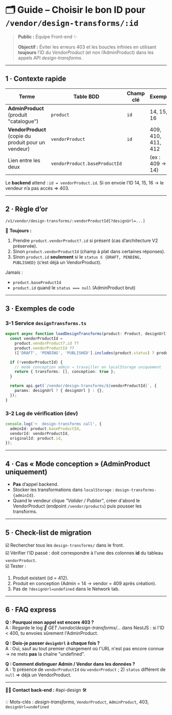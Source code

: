# 🗂️ Guide – Choisir le bon ID pour `/vendor/design-transforms/:id`

> **Public :** Équipe Front-end ✨
>
> **Objectif :** Éviter les erreurs 403 et les boucles infinies en utilisant **toujours** l’ID du *VendorProduct* (et non l’AdminProduct) dans les appels API *design-transforms*.

---

## 1 · Contexte rapide

| Terme | Table BDD | Champ clé | Exemple |
|-------|-----------|-----------|---------|
| **AdminProduct** (produit "catalogue") | `product` | `id`          | 14, 15, 16 |
| **VendorProduct** (copie du produit pour un vendeur) | `vendorProduct` | `id` | 409, 410, 411, 412 |
| Lien entre les deux | `vendorProduct.baseProductId` |  | (ex : 409 → 14) |

Le **backend** attend `:id = vendorProduct.id`.
Si on envoie l’ID 14, 15, 16 → le vendeur n’a pas accès ⇒ 403.

---

## 2 · Règle d’or

```text
/v1/vendor/design-transforms/:vendorProductId[?designUrl=...]
```

📌 **Toujours :**
1. Prendre `product.vendorProduct?.id` si présent (cas d’architecture V2 préservée).
2. Sinon `product.vendorProductId` (champ à plat dans certaines réponses).
3. Sinon `product.id` **seulement** si le `status ∈ {DRAFT, PENDING, PUBLISHED}` (c’est déjà un VendorProduct).

Jamais :
* `product.baseProductId`
* `product.id` quand le `status === null` (AdminProduct brut)

---

## 3 · Exemples de code

### 3-1 Service `designTransforms.ts`
```ts
export async function loadDesignTransforms(product: Product, designUrl?: string) {
  const vendorProductId =
    product.vendorProduct?.id ??
    product.vendorProductId ??
    (['DRAFT', 'PENDING', 'PUBLISHED'].includes(product.status) ? product.id : undefined);

  if (!vendorProductId) {
    // mode conception admin → travailler en localStorage uniquement
    return { transforms: [], conception: true };
  }

  return api.get(`/vendor/design-transforms/${vendorProductId}`, {
    params: designUrl ? { designUrl } : {},
  });
}
```

### 3-2 Log de vérification (dev)
```ts
console.log('➡️  design-transforms call', {
  adminId: product.baseProductId,
  vendorId: vendorProductId,
  originalId: product.id,
});
```

---

## 4 · Cas « Mode conception » (AdminProduct uniquement)

* **Pas** d’appel backend.
* Stocker les transformations dans `localStorage` : `design-transforms-{adminId}`.
* Quand le vendeur clique *"Valider / Publier"*, créer d'abord le VendorProduct (endpoint `/vendor/products`) puis pousser les transforms.

---

## 5 · Check-list de migration

☑️ Rechercher tous les `design-transforms/` dans le front.  
☑️ Vérifier l'ID passé : doit correspondre à l'une des colonnes **id** du tableau `vendorProduct`.  
☑️ Tester :
1. Produit existant (id = 412).  
2. Produit en conception (Admin = 14 → vendor = 409 après création).  
3. Pas de `?designUrl=undefined` dans le Network tab.

---

## 6 · FAQ express

**Q : Pourquoi mon appel est encore 403 ?**  
A : Regarde le log *🎯 GET /vendor/design-transforms/...* dans NestJS : si l'ID < 400, tu envoies sûrement l'AdminProduct.

**Q : Dois-je passer `designUrl` à chaque fois ?**  
A : Oui, sauf au tout premier chargement où l'URL n'est pas encore connue → ne mets **pas** la chaîne "undefined".

**Q : Comment distinguer Admin / Vendor dans les données ?**  
A : 1) présence de `vendorProductId` ou `vendorProduct` ; 2) `status` différent de `null` ⇒ déjà un VendorProduct.

---

👩‍💻 **Contact back-end :** #api-design 🛠️

💡 Mots-clés : *design-transforms*, `VendorProduct`, `AdminProduct`, 403, `designUrl=undefined` 